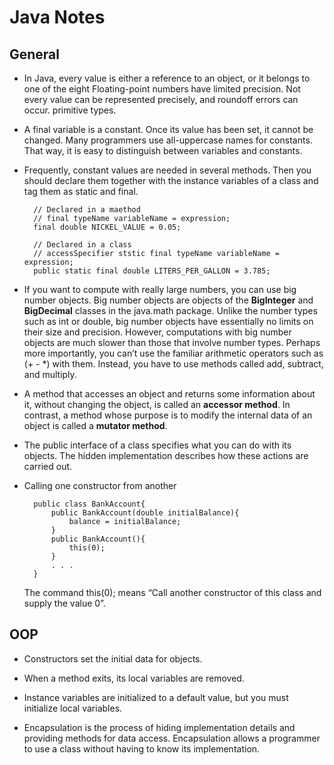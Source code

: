 # Java Notes

## General


- In Java, every value is either a reference to an object, or it belongs to one of the eight Floating-point numbers have limited precision. Not every value can be represented precisely,
and roundoff errors can occur.
primitive types.

- A final variable is a constant. Once its value has been set, it cannot be changed. Many programmers use all-uppercase names for constants. That way, it is easy to distinguish between variables and constants.
  
- Frequently, constant values are needed in several methods. Then you should declare them together with the instance variables of a class and tag them as static and final.
  ```
    // Declared in a maethod 
    // final typeName variableName = expression;
    final double NICKEL_VALUE = 0.05;

    // Declared in a class
    // accessSpecifier ststic final typeName variableName = expression;
    public static final double LITERS_PER_GALLON = 3.785;
    ```

- If you want to compute with really large numbers, you can use big number objects. Big number objects are objects of the **BigInteger** and **BigDecimal** classes in the java.math package. Unlike
the number types such as int or double, big number objects have essentially no limits on their
size and precision. However, computations with big number objects are much slower than
those that involve number types. Perhaps more importantly, you can’t use the familiar arithmetic operators such as (+ - *) with them. Instead, you have to use methods called add, subtract, and multiply.

- A method that accesses an object and returns some information about it, without changing the
object, is called an **accessor method**. In contrast, a method whose purpose is to modify the internal data of an object is called a **mutator method**.

- The public interface of a class specifies what you can do with its objects. The hidden implementation describes how these actions are carried out.

- Calling one constructor from another
  ```
    public class BankAccount{
        public BankAccount(double initialBalance){
            balance = initialBalance;
        }
        public BankAccount(){
            this(0);
        }
        . . .
    }
    ```
    The command this(0); means “Call another constructor of this class and supply the value 0”.


## OOP

- Constructors set the initial data for objects.
  
- When a method exits, its local variables are removed.
  
- Instance variables are initialized to a default value, but you must initialize local variables.
  
- Encapsulation is the process of hiding implementation details and providing methods for data access. Encapsulation allows a programmer to use a class without having to know its
implementation.

